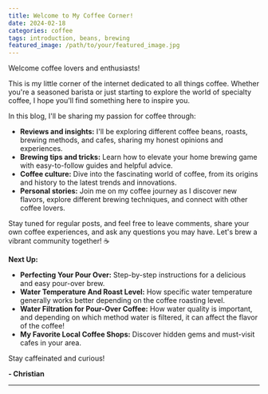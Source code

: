 ```yaml
---
title: Welcome to My Coffee Corner!
date: 2024-02-18
categories: coffee
tags: introduction, beans, brewing
featured_image: /path/to/your/featured_image.jpg
---
```


Welcome coffee lovers and enthusiasts! 

This is my little corner of the internet dedicated to all things coffee. Whether you're a seasoned barista or just starting to explore the world of specialty coffee, I hope you'll find something here to inspire you.

In this blog, I'll be sharing my passion for coffee through:

* **Reviews and insights:** I'll be exploring different coffee beans, roasts, brewing methods, and cafes, sharing my honest opinions and experiences.
* **Brewing tips and tricks:** Learn how to elevate your home brewing game with easy-to-follow guides and helpful advice.
* **Coffee culture:** Dive into the fascinating world of coffee, from its origins and history to the latest trends and innovations.
* **Personal stories:** Join me on my coffee journey as I discover new flavors, explore different brewing techniques, and connect with other coffee lovers.

Stay tuned for regular posts, and feel free to leave comments, share your own coffee experiences, and ask any questions you may have. Let's brew a vibrant community together! ☕️

**Next Up:**

* **Perfecting Your Pour Over:** Step-by-step instructions for a delicious and easy pour-over brew.
* **Water Temperature And Roast Level:** How specific water temperature generally works better depending on the coffee roasting level.
* **Water Filtration for Pour-Over Coffee:** How water quality is important, and depending on which method water is filtered, it can affect the flavor of the coffee!
* **My Favorite Local Coffee Shops:** Discover hidden gems and must-visit cafes in your area.

Stay caffeinated and curious!

**- Christian**

---

